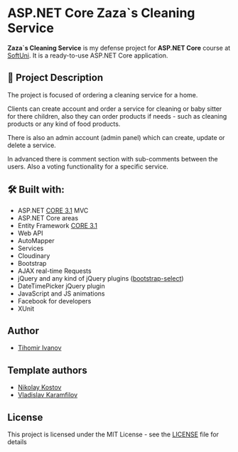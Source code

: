 # ASP.NET Core Zaza`s Cleaning Service

**Zaza`s Cleaning Service** is my defense project for **ASP.NET Core** course at [SoftUni](https://softuni.bg/trainings/2796/asp-net-core-february-2020). It is a ready-to-use ASP.NET Core application.

## :pencil: Project Description
The project is focused of ordering a cleaning service for a home.

Clients can create account and order a service for cleaning or baby sitter for there children, also they can order products if needs - such as cleaning products or any kind of food products.

There is also an admin account (admin panel) which can create, update or delete a service.

In advanced there is comment section with sub-comments between the users. Also a voting functionality for a specific service.

## 🛠 Built with:
- ASP.NET [CORE 3.1](https://dotnet.microsoft.com/download/dotnet-core/3.1 "CORE 3.1") MVC
- ASP.NET Core areas
- Entity Framework [CORE 3.1](https://docs.microsoft.com/en-us/ef/core/ "CORE 3.1")
- Web API
- AutoMapper
- Services
- Cloudinary
- Bootstrap
- AJAX real-time Requests
- jQuery and any kind of jQuery plugins ([bootstrap-select](https://developer.snapappointments.com/bootstrap-select/ "bootstrap-select"))
- DateTimePicker jQuery plugin
- JavaScript and JS animations
- Facebook for developers
- XUnit

## Author

- [Tihomir Ivanov](https://github.com/TihomirIvanovIvanov)

## Template authors

- [Nikolay Kostov](https://github.com/NikolayIT)
- [Vladislav Karamfilov](https://github.com/vladislav-karamfilov)

## License

This project is licensed under the MIT License - see the [LICENSE](LICENSE) file for details
